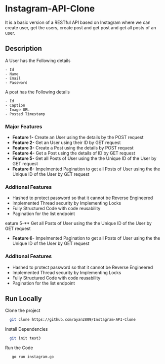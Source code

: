 # Instagram-API-Clone
It is a basic version of a RESTful API based on Instagram where we can
create user, get the users, create post and get post and get all posts of an
user.


## Description

A User has the Following details

    - Id
    - Name
    - Email
    - Password

A post has the Following details

    - Id
    - Caption
    - Image URL
    - Posted Timestamp

### Major Features

- **Feature 1-** Create an User using the details by the POST request
- **Feature 2-** Get an User using their ID by GET request
- **Feature 3-** Create a Post using the details by POST request
- **Feature 4-** Get a Post using the details of ID by GET request
- **Feature 5-** Get all Posts of  User using the the Unique ID of the User by GET request
- **Feature 6-** Impelmented Pagination to get all Posts of  User using the the Unique ID of the User by GET request

### Additonal Features

- Hashed to protect password so that it cannot be Reverse Engineered
- Implemented Thread security by Implementing Locks
- Fully Structured Code with code reusability
- Pagination for the list endpoint


eature 5-** Get all Posts of  User using the the Unique ID of the User by GET request
- **Feature 6-** Impelmented Pagination to get all Posts of  User using the the Unique ID of the User by GET request

### Additonal Features

- Hashed to protect password so that it cannot be Reverse Engineered
- Implemented Thread security by Implementing Locks
- Fully Structured Code with code reusability
- Pagination for the list endpoint

## Run Locally

Clone the project

```bash
  git clone https://github.com/ayan2809/Instagram-API-Clone
```

Install Dependencies
```bash
  git init test3
```

Run the Code

```bash
   go run instagram.go
```
